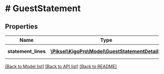 # # GuestStatement

## Properties

Name | Type | Description | Notes
------------ | ------------- | ------------- | -------------
**statement_lines** | [**\Piksel\KigoPro\Model\GuestStatementDetail[]**](GuestStatementDetail.md) | Statement Details | [optional] 

[[Back to Model list]](../../README.md#documentation-for-models) [[Back to API list]](../../README.md#documentation-for-api-endpoints) [[Back to README]](../../README.md)



